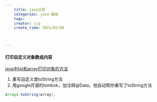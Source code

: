 ```yaml
---
    title: java泛型
    categories: java-基础
    tags:
    creator: cjq
    create_time: 2021/01/06



---
```




#### 打印自定义对象数组内容

[java中list和array打印对象的方法](https://blog.csdn.net/u012491783/article/details/78957168)

1. 重写自定义类toString方法
2. 用google开源的lombok，加注释@Data，他自动帮你重写了toString方法

```java
Arrays.toString(array);
```

